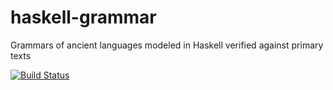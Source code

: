 # haskell-grammar
Grammars of ancient languages modeled in Haskell verified against primary texts

[![Build Status](https://travis-ci.org/ancientlanguage/haskell-grammar.svg?branch=master)](https://travis-ci.org/ancientlanguage/haskell-grammar)
